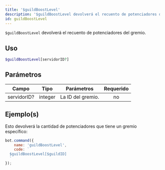 ```yaml
---
title: '$guildBoostLevel'
description: '$guildBoostLevel devolverá el recuento de potenciadores del gremio.'
id: guildBoostLevel
---
```


`$guildBoostLevel` devolverá el recuento de potenciadores del gremio.

## Uso

```php
$guildBoostLevel[servidorID?]
```

## Parámetros

| Campo       | Tipo    | Parámetros        | Requerido |
| ----------- | ------- | ----------------- |:---------:|
| servidorID? | integer | La ID del gremio. |    no     |

## Ejemplo(s)

Esto devolverá la cantidad de potenciadores que tiene un gremio específico:

```javascript
bot.command({
    name: 'guildBoostLevel',
    code: `
  $guildBoostLevel[$guildID]
  `
});
```
